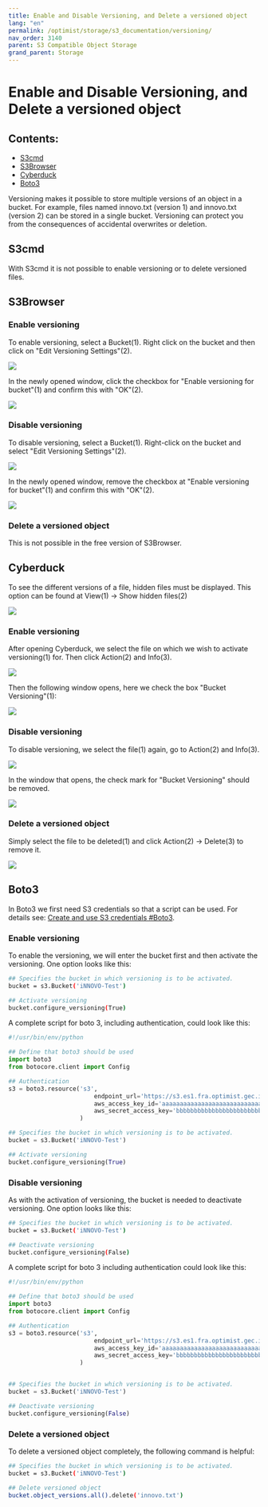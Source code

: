 ```yaml
---
title: Enable and Disable Versioning, and Delete a versioned object
lang: "en"
permalink: /optimist/storage/s3_documentation/versioning/
nav_order: 3140
parent: S3 Compatible Object Storage
grand_parent: Storage
---
```


# Enable and Disable Versioning, and Delete a versioned object

## Contents:

- [S3cmd](#s3cmd)
- [S3Browser](#s3browser)
- [Cyberduck](#cyberduck)
- [Boto3](#boto3)

Versioning makes it possible to store multiple versions of an object in a bucket.
For example, files named innovo.txt (version 1) and innovo.txt (version 2) can be stored in a single bucket.
Versioning can protect you from the consequences of accidental overwrites or deletion.

## S3cmd

With S3cmd it is not possible to enable versioning or to delete versioned files.

## S3Browser

### Enable versioning

To enable versioning, select a Bucket(1).
Right click on the bucket and then click on "Edit Versioning Settings"(2).

![](attachments/Versioning1.png)

In the newly opened window, click the checkbox for "Enable versioning for bucket"(1) and confirm this with "OK"(2).

![](attachments/Versioning2.png)

### Disable versioning

To disable versioning, select a Bucket(1).
Right-click on the bucket and select "Edit Versioning Settings"(2).

![](attachments/Versioning3.png)

In the newly opened window, remove the checkbox at "Enable versioning for bucket"(1) and confirm this with "OK"(2).

![](attachments/Versioning4.png)

### Delete a versioned object

This is not possible in the free version of S3Browser.

## Cyberduck

To see the different versions of a file, hidden files must be displayed.
This option can be found at View(1) → Show hidden files(2)

![](attachments/Versioning5.png)

### Enable versioning

After opening Cyberduck, we select the file on which we wish to activate versioning(1) for.
Then click Action(2) and Info(3).

![](attachments/Versioning6.png)

Then the following window opens, here we check the box "Bucket Versioning"(1):

![](attachments/Versioning7.png)

### Disable versioning

To disable versioning, we select the file(1) again, go to Action(2) and Info(3).

![](attachments/Versioning8.png)

In the window that opens, the check mark for "Bucket Versioning" should be removed.

![](attachments/Versioning9.png)

### Delete a versioned object

Simply select the file to be deleted(1) and click Action(2) → Delete(3) to remove it.

![](attachments/Versioning10.png)

## Boto3

In Boto3 we first need S3 credentials so that a script can be used. For details see: [Create and use S3 credentials #Boto3](/optimist/storage/s3_documentation/createanduses3credentials/#boto3).

### Enable versioning

To enable the versioning, we will enter the bucket first and then activate the versioning.
One option looks like this:

```bash
## Specifies the bucket in which versioning is to be activated.
bucket = s3.Bucket('iNNOVO-Test')

## Activate versioning
bucket.configure_versioning(True)
```

A complete script for boto 3, including authentication, could look like this:

```python
#!/usr/bin/env/python

## Define that boto3 should be used
import boto3
from botocore.client import Config

## Authentication
s3 = boto3.resource('s3',
                        endpoint_url='https://s3.es1.fra.optimist.gec.io',
                        aws_access_key_id='aaaaaaaaaaaaaaaaaaaaaaaaaaaaaaaa',
                        aws_secret_access_key='bbbbbbbbbbbbbbbbbbbbbbbbbbbbbbbbbb',
                    )

## Specifies the bucket in which versioning is to be activated.
bucket = s3.Bucket('iNNOVO-Test')

## Activate versioning
bucket.configure_versioning(True)
```

### Disable versioning

As with the activation of versioning, the bucket is needed to deactivate versioning.
One option looks like this:

```bash
## Specifies the bucket in which versioning is to be activated.
bucket = s3.Bucket('iNNOVO-Test')

## Deactivate versioning
bucket.configure_versioning(False)
```

A complete script for boto 3 including authentication could look like this:

```python
#!/usr/bin/env/python

## Define that boto3 should be used
import boto3
from botocore.client import Config

## Authentication
s3 = boto3.resource('s3',
                        endpoint_url='https://s3.es1.fra.optimist.gec.io',
                        aws_access_key_id='aaaaaaaaaaaaaaaaaaaaaaaaaaaaaaaa',
                        aws_secret_access_key='bbbbbbbbbbbbbbbbbbbbbbbbbbbbbbbbbb',
                    )


## Specifies the bucket in which versioning is to be activated.
bucket = s3.Bucket('iNNOVO-Test')

## Deactivate versioning
bucket.configure_versioning(False)
```

### Delete a versioned object

To delete a versioned object completely, the following command is helpful:

```bash
## Specifies the bucket in which versioning is to be activated.
bucket = s3.Bucket('iNNOVO-Test')

## Delete versioned object
bucket.object_versions.all().delete('innovo.txt')
```
